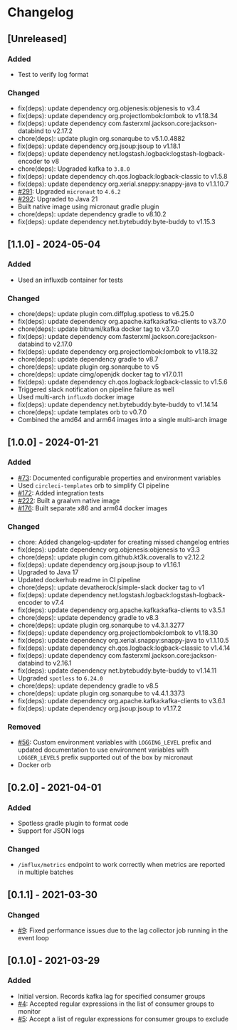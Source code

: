 # Changelog

## [Unreleased]
### Added
- Test to verify log format

### Changed
- fix(deps): update dependency org.objenesis:objenesis to v3.4
- fix(deps): update dependency org.projectlombok:lombok to v1.18.34
- fix(deps): update dependency com.fasterxml.jackson.core:jackson-databind to v2.17.2
- chore(deps): update plugin org.sonarqube to v5.1.0.4882
- fix(deps): update dependency org.jsoup:jsoup to v1.18.1
- fix(deps): update dependency net.logstash.logback:logstash-logback-encoder to v8
- chore(deps): Upgraded kafka to `3.8.0`
- fix(deps): update dependency ch.qos.logback:logback-classic to v1.5.8
- fix(deps): update dependency org.xerial.snappy:snappy-java to v1.1.10.7
- [#291](https://github.com/devatherock/kafka-lag-monitor/issues/291): Upgraded `micronaut` to `4.6.2`
- [#292](https://github.com/devatherock/kafka-lag-monitor/issues/292): Upgraded to Java 21
- Built native image using micronaut gradle plugin
- chore(deps): update dependency gradle to v8.10.2
- fix(deps): update dependency net.bytebuddy:byte-buddy to v1.15.3

## [1.1.0] - 2024-05-04
### Added
- Used an influxdb container for tests

### Changed
- chore(deps): update plugin com.diffplug.spotless to v6.25.0
- fix(deps): update dependency org.apache.kafka:kafka-clients to v3.7.0
- chore(deps): update bitnami/kafka docker tag to v3.7.0
- fix(deps): update dependency com.fasterxml.jackson.core:jackson-databind to v2.17.0
- fix(deps): update dependency org.projectlombok:lombok to v1.18.32
- chore(deps): update dependency gradle to v8.7
- chore(deps): update plugin org.sonarqube to v5
- chore(deps): update cimg/openjdk docker tag to v17.0.11
- fix(deps): update dependency ch.qos.logback:logback-classic to v1.5.6
- Triggered slack notification on pipeline failure as well
- Used multi-arch `influxdb` docker image
- fix(deps): update dependency net.bytebuddy:byte-buddy to v1.14.14
- chore(deps): update templates orb to v0.7.0
- Combined the amd64 and arm64 images into a single multi-arch image

## [1.0.0] - 2024-01-21
### Added
- [#73](https://github.com/devatherock/kafka-lag-monitor/issues/73): Documented configurable properties and environment variables
- Used `circleci-templates` orb to simplify CI pipeline
- [#172](https://github.com/devatherock/kafka-lag-monitor/issues/172): Added integration tests
- [#222](https://github.com/devatherock/kafka-lag-monitor/issues/222): Built a graalvm native image
- [#176](https://github.com/devatherock/kafka-lag-monitor/issues/176): Built separate x86 and arm64 docker images

### Changed
- chore: Added changelog-updater for creating missed changelog entries
- fix(deps): update dependency org.objenesis:objenesis to v3.3
- chore(deps): update plugin com.github.kt3k.coveralls to v2.12.2
- fix(deps): update dependency org.jsoup:jsoup to v1.16.1
- Upgraded to Java 17
- Updated dockerhub readme in CI pipeline
- chore(deps): update devatherock/simple-slack docker tag to v1
- fix(deps): update dependency net.logstash.logback:logstash-logback-encoder to v7.4
- fix(deps): update dependency org.apache.kafka:kafka-clients to v3.5.1
- chore(deps): update dependency gradle to v8.3
- chore(deps): update plugin org.sonarqube to v4.3.1.3277
- fix(deps): update dependency org.projectlombok:lombok to v1.18.30
- fix(deps): update dependency org.xerial.snappy:snappy-java to v1.1.10.5
- fix(deps): update dependency ch.qos.logback:logback-classic to v1.4.14
- fix(deps): update dependency com.fasterxml.jackson.core:jackson-databind to v2.16.1
- fix(deps): update dependency net.bytebuddy:byte-buddy to v1.14.11
- Upgraded `spotless` to `6.24.0`
- chore(deps): update dependency gradle to v8.5
- chore(deps): update plugin org.sonarqube to v4.4.1.3373
- fix(deps): update dependency org.apache.kafka:kafka-clients to v3.6.1
- fix(deps): update dependency org.jsoup:jsoup to v1.17.2

### Removed
- [#56](https://github.com/devatherock/kafka-lag-monitor/issues/56): Custom environment variables with `LOGGING_LEVEL` prefix and updated documentation to use environment variables with `LOGGER_LEVELS` prefix supported out of the box by micronaut
- Docker orb

## [0.2.0] - 2021-04-01
### Added
- Spotless gradle plugin to format code
- Support for JSON logs

### Changed
- `/influx/metrics` endpoint to work correctly when metrics are reported in multiple batches

## [0.1.1] - 2021-03-30
### Changed
- [#9](https://github.com/devatherock/kafka-lag-monitor/issues/9): Fixed performance issues due to the lag collector job running in the event loop

## [0.1.0] - 2021-03-29
### Added
- Initial version. Records kafka lag for specified consumer groups
- [#4](https://github.com/devatherock/kafka-lag-monitor/issues/4): Accepted regular expressions in the list of consumer groups to monitor
- [#5](https://github.com/devatherock/kafka-lag-monitor/issues/5): Accept a list of regular expressions for consumer groups to exclude
